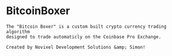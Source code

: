 # BitcoinBoxer
    The "Bitcoin Boxer" is a custom built crypto currency trading algorithm 
    designed to trade automaticly on the Coinbase Pro Exchange. 
    
    Created by Novixel Development Solutions &amp; Simon!
